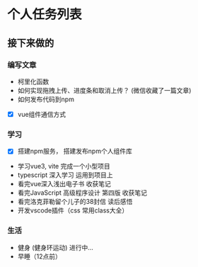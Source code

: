 # 个人任务列表

## 接下来做的

### 编写文章

- 柯里化函数
- 如何实现拖拽上传、进度条和取消上传？ (微信收藏了一篇文章)
- 如何发布代码到npm
- [x] vue组件通信方式

### 学习

- [x] 搭建npm服务，                  搭建发布npm个人组件库
- 学习vue3, vite                    完成一个小型项目
- typescript 深入学习                运用到项目上
- 看完vue深入浅出电子书                收获笔记
- 看完JavaScript 高级程序设计 第四版   收获笔记
- 看完洛克菲勒留个儿子的38封信          读后感悟
- 开发vscode插件（css 常用class大全）

### 生活

- 健身 (健身环运动)  进行中...
- 早睡（12点前）